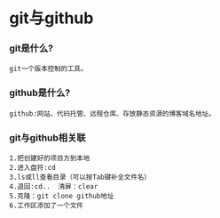 # git与github
### git是什么?
	git一个版本控制的工具。
### github是什么?
	github:网站、代码托管、远程仓库、存放静态资源的博客域名地址。
### git与github相关联
	1.把创建好的项目方到本地
	2.进入盘符:cd
	3.ls或ll查看目录（可以按Tab键补全文件名）
	4.退回:cd..  清屏：clear
	5.克隆：git clone github地址
	6.工作区添加了一个文件